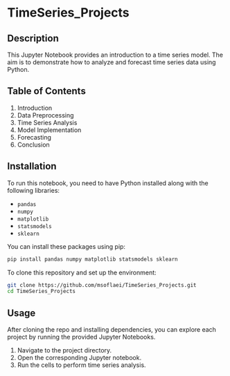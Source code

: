 # TimeSeries_Projects

## Description
This Jupyter Notebook provides an introduction to a time series model. The aim is to demonstrate how to analyze and forecast time series data using Python.

## Table of Contents
1. Introduction
2. Data Preprocessing
3. Time Series Analysis
4. Model Implementation
5. Forecasting
6. Conclusion

## Installation
To run this notebook, you need to have Python installed along with the following libraries:
- `pandas`
- `numpy`
- `matplotlib`
- `statsmodels`
- `sklearn`

You can install these packages using pip:

```bash
pip install pandas numpy matplotlib statsmodels sklearn
```

To clone this repository and set up the environment:

```bash
git clone https://github.com/msoflaei/TimeSeries_Projects.git
cd TimeSeries_Projects
```

## Usage
After cloning the repo and installing dependencies, you can explore each project by running the provided Jupyter Notebooks.

1. Navigate to the project directory.
2. Open the corresponding Jupyter notebook.
3. Run the cells to perform time series analysis.
